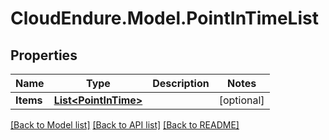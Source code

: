 # CloudEndure.Model.PointInTimeList
## Properties

Name | Type | Description | Notes
------------ | ------------- | ------------- | -------------
**Items** | [**List&lt;PointInTime&gt;**](PointInTime.md) |  | [optional] 

[[Back to Model list]](../README.md#documentation-for-models) [[Back to API list]](../README.md#documentation-for-api-endpoints) [[Back to README]](../README.md)


